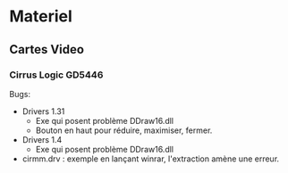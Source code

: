 # Materiel
## Cartes Video
### Cirrus Logic GD5446

Bugs:  
- Drivers 1.31  
  - Exe qui posent problème DDraw16.dll  
  - Bouton en haut pour réduire, maximiser, fermer.  
- Drivers 1.4  
  - Exe qui posent problème DDraw16.dll  
- cirmm.drv : exemple en lançant winrar, l'extraction amène une erreur.  